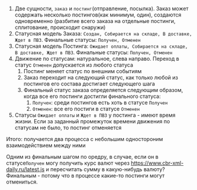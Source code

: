 1. Две сущности, `заказ` и `постинг`(отправление, посылка). Заказ может содержать несколько постингов(как минимум, один), создаются одновременно (разбитие всего заказа на отдельные постинги, сплитование, происходит снаружи)
2. Статусная модель Заказа: `Создан, Собирается на складе, В доставке, Ждет в ПВЗ`. Финальные статусы: `Получен, Отменен`
3. Статусная модель Постинга: `Ожидает оплаты, Собирается на складе, В доставке, Ждет в ПВЗ`. Финальные статусы: `Получен, Отменен`
4. Движение по статусам: натуральное, слева направо. Переход в статус `Отменен` допускается из любого статуса
   1. Постинг меняет статус по внешним событиям
   2. Заказ переходит на следующий статус, как только любой из постингов его состава достигает следующего шага
   3. Финальный статус заказа определяется следующим образом, когда все его постинги достигли финального статуса:
      1. `Получен`: среди постингов есть хоть в статусе `Получен`
      2. `Отменен`: все его постиги в статусе `Отменен`
5. Статусы `Ожидает оплаты` и `Ждет в ПВЗ` у постинга - имеют время жизни. Если за заданный промежуток времени движения по статусам не было, то постинг отменяется
   

Итого: получается два процесса с небольшим одностороним взаимодействием между ними


Одним из финальным шагом по оредру, в случае, если он в статусе`Получен` могу получить курс валют через https://www.cbr-xml-daily.ru/latest.js и пересчитать сумму в какую-нибудь валюту? Финальным - потому что в процессе какие-то постинги могут отмениться.
